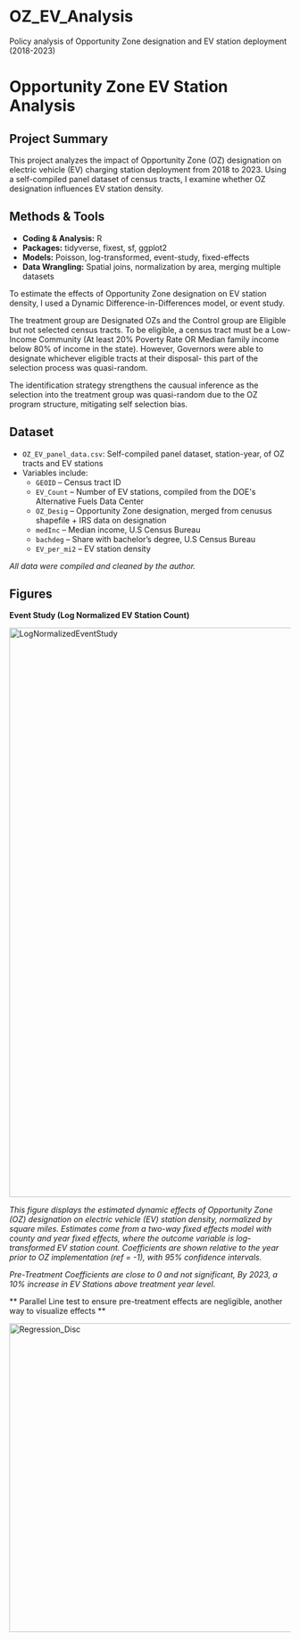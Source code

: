 # OZ_EV_Analysis
Policy analysis of Opportunity Zone designation and EV station deployment (2018-2023)

# Opportunity Zone EV Station Analysis

## Project Summary
This project analyzes the impact of Opportunity Zone (OZ) designation on electric vehicle (EV) charging station deployment from 2018 to 2023. Using a self-compiled panel dataset of census tracts, I examine whether OZ designation influences EV station density.

## Methods & Tools
- **Coding & Analysis:** R  
- **Packages:** tidyverse, fixest, sf, ggplot2  
- **Models:** Poisson, log-transformed, event-study, fixed-effects  
- **Data Wrangling:** Spatial joins, normalization by area, merging multiple datasets

To estimate the effects of Opportunity Zone designation on EV station density, I used a Dynamic Difference-in-Differences model, or event study. 

The treatment group are Designated OZs and the Control group are Eligible but not selected census tracts. To be eligible, a census tract must be a Low-Income Community (At least 20% Poverty Rate OR Median family income below 80% of income in the state). However, Governors were able to designate whichever eligible tracts at their disposal- this part of the selection process was quasi-random. 

The identification strategy strengthens the causual inference as the selection into the treatment group was quasi-random due to the OZ program structure, mitigating self selection bias. 


## Dataset
- `OZ_EV_panel_data.csv`: Self-compiled panel dataset, station-year, of OZ tracts and EV stations  
- Variables include:
  - `GEOID` – Census tract ID
  - `EV_Count` – Number of EV stations, compiled from the DOE's Alternative Fuels Data Center 
  - `OZ_Desig` – Opportunity Zone designation, merged from cenusus shapefile + IRS data on designation
  - `medInc` – Median income, U.S Census Bureau
  - `bachdeg` – Share with bachelor’s degree, U.S Census Bureau
  - `EV_per_mi2` – EV station density

*All data were compiled and cleaned by the author.*

## Figures
**Event Study (Log Normalized EV Station Count)**  

<img width="1038" height="1020" alt="LogNormalizedEventStudy" src="https://github.com/user-attachments/assets/d460278d-d8b1-4e76-bc8c-6cee4f89d1f2" />

*This figure displays the estimated dynamic effects of Opportunity Zone (OZ) designation on electric vehicle (EV) station density, normalized by square miles. Estimates come from a two-way fixed effects model with county and year fixed effects, where the outcome variable is log-transformed EV station count. Coefficients are shown relative to the year prior to OZ implementation (ref = -1), with 95% confidence intervals.*

*Pre-Treatment Coefficients are close to 0 and not significant, By 2023, a 10% increase in EV Stations above treatment year level.*


** Parallel Line test to ensure pre-treatment effects are negligible, another way to visualize effects **  

<img width="776" height="553" alt="Regression_Disc" src="https://github.com/user-attachments/assets/fd8f31a7-9678-47d3-8a00-dc0de9a1c75a" />

